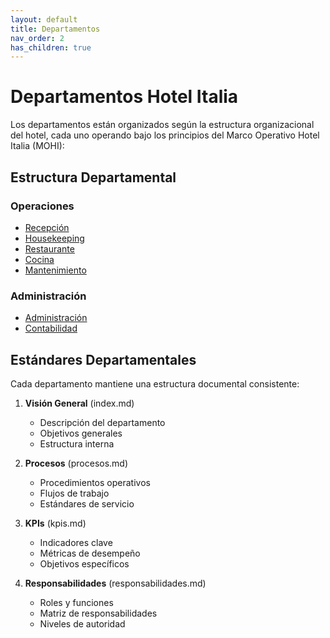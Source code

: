 ```yaml
---
layout: default
title: Departamentos
nav_order: 2
has_children: true
---
```


# Departamentos Hotel Italia

Los departamentos están organizados según la estructura organizacional del hotel, cada uno operando bajo los principios del Marco Operativo Hotel Italia (MOHI):

## Estructura Departamental

### Operaciones
- [Recepción](./recepcion)
- [Housekeeping](./housekeeping)
- [Restaurante](./restaurante)
- [Cocina](./cocina)
- [Mantenimiento](./mantenimiento)

### Administración
- [Administración](./administracion)
- [Contabilidad](./contabilidad)

## Estándares Departamentales

Cada departamento mantiene una estructura documental consistente:

1. **Visión General** (index.md)
   - Descripción del departamento 
   - Objetivos generales
   - Estructura interna

2. **Procesos** (procesos.md)
   - Procedimientos operativos
   - Flujos de trabajo
   - Estándares de servicio

3. **KPIs** (kpis.md)
   - Indicadores clave
   - Métricas de desempeño
   - Objetivos específicos

4. **Responsabilidades** (responsabilidades.md)
   - Roles y funciones
   - Matriz de responsabilidades
   - Niveles de autoridad